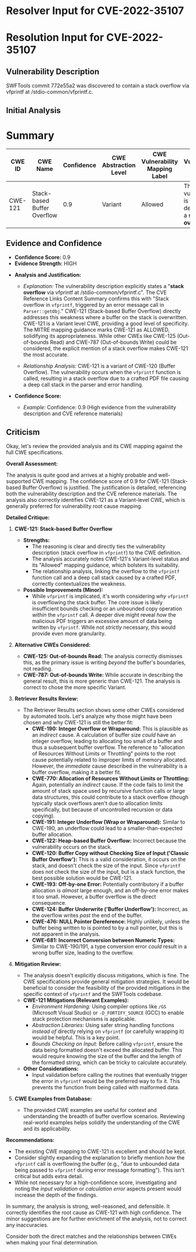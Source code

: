 # Resolver Input for CVE-2022-35107

# Resolution Input for CVE-2022-35107

## Vulnerability Description
SWFTools commit 772e55a2 was discovered to contain a stack overflow via vfprintf at /stdio-common/vfprintf.c.

## Initial Analysis
# Summary
| CWE ID | CWE Name | Confidence | CWE Abstraction Level | CWE Vulnerability Mapping Label | CWE-Vulnerability Mapping Notes |
|---|---|---|---|---|---|
| CWE-121 | Stack-based Buffer Overflow | 0.9 | Variant | Allowed | The vulnerability is explicitly described as a **stack overflow**. |

## Evidence and Confidence

*   **Confidence Score:** 0.9
*   **Evidence Strength:** HIGH

- **Analysis and Justification:**  
  - *Explanation:* The vulnerability description explicitly states a "**stack overflow** via vfprintf at /stdio-common/vfprintf.c". The CVE Reference Links Content Summary confirms this with "Stack overflow in `vfprintf`, triggered by an error message call in `Parser::getObj`." CWE-121 (Stack-based Buffer Overflow) directly addresses this weakness where a buffer on the stack is overwritten. CWE-121 is a Variant level CWE, providing a good level of specificity. The MITRE mapping guidance marks CWE-121 as ALLOWED, solidifying its appropriateness. While other CWEs like CWE-125 (Out-of-bounds Read) and CWE-787 (Out-of-bounds Write) could be considered, the explicit mention of a stack overflow makes CWE-121 the most accurate.

  - *Relationship Analysis:* CWE-121 is a variant of CWE-120 (Buffer Overflow). The vulnerability occurs when the `vfprintf` function is called, resulting in a stack overflow due to a crafted PDF file causing a deep call stack in the parser and error handling.

- **Confidence Score:**  
  - *Example:* Confidence: 0.9 (High evidence from the vulnerability description and CVE reference materials)

## Criticism
Okay, let's review the provided analysis and its CWE mapping against the full CWE specifications.

**Overall Assessment:**

The analysis is quite good and arrives at a highly probable and well-supported CWE mapping. The confidence score of 0.9 for CWE-121 (Stack-based Buffer Overflow) is justified. The justification is detailed, referencing both the vulnerability description and the CVE reference materials. The analysis also correctly identifies CWE-121 as a Variant-level CWE, which is generally preferred for vulnerability root cause mapping.

**Detailed Critique:**

1.  **CWE-121: Stack-based Buffer Overflow**

    *   **Strengths:**
        *   The reasoning is clear and directly ties the vulnerability description (stack overflow in `vfprintf`) to the CWE definition.
        *   The analysis accurately notes CWE-121's Variant-level status and its "Allowed" mapping guidance, which bolsters its suitability.
        *   The relationship analysis, linking the overflow to the `vfprintf` function call and a deep call stack caused by a crafted PDF, correctly contextualizes the weakness.
    *   **Possible Improvements (Minor):**
        *   While `vfprintf` is implicated, it's worth considering *why* `vfprintf` is overflowing the stack buffer. The core issue is likely insufficient bounds checking or an unbounded copy operation *within* the `vfprintf` call. A deeper dive might reveal *how* the malicious PDF triggers an excessive amount of data being written by `vfprintf`. While not *strictly* necessary, this would provide even more granularity.

2.  **Alternative CWEs Considered:**

    *   **CWE-125: Out-of-bounds Read:**  The analysis correctly dismisses this, as the primary issue is writing *beyond* the buffer's boundaries, not reading.
    *   **CWE-787: Out-of-bounds Write:** While accurate in describing the general result, this is more generic than CWE-121. The analysis is correct to chose the more specific Variant.

3.  **Retriever Results Review:**

    *   The Retriever Results section shows some other CWEs considered by automated tools. Let's analyze why those might have been chosen and why CWE-121 is still the better fit:
        *   **CWE-190: Integer Overflow or Wraparound:** This is plausible as an *indirect* cause.  A calculation of buffer size *could* have an integer overflow, leading to allocating too small of a buffer and thus a subsequent buffer overflow. The reference to "allocation of Resources Without Limits or Throttling" points to the root cause potentially related to improper limits of memory allocated. However, the *immediate* cause described in the vulnerability is a buffer overflow, making it a better fit.
        *   **CWE-770: Allocation of Resources Without Limits or Throttling:**  Again, potentially an *indirect* cause. If the code fails to limit the amount of stack space used by recursive function calls or large data structures, this could contribute to a stack overflow (though typically stack overflows aren't due to allocation limits specifically, but because of uncontrolled recursion or data copying).
        *   **CWE-191: Integer Underflow (Wrap or Wraparound):** Similar to CWE-190, an underflow could lead to a smaller-than-expected buffer allocation.
        *   **CWE-122: Heap-based Buffer Overflow:** Incorrect because the vulnerability occurs on the stack.
        *    **CWE-120: Buffer Copy without Checking Size of Input ('Classic Buffer Overflow'):** This is a valid consideration, it occurs on the stack, and doesn't check the size of the input. Since `vfprintf` does not check the size of the input, but is a stack function, the best possible solution would be CWE-121.
        *   **CWE-193: Off-by-one Error:**  Potentially contributory if a buffer allocation is *almost* large enough, and an off-by-one error makes it too small.  However, a buffer overflow is the direct consequence.
        *   **CWE-124: Buffer Underwrite ('Buffer Underflow'):**  Incorrect, as the overflow writes *past* the end of the buffer.
        *   **CWE-476: NULL Pointer Dereference:** Highly unlikely, unless the buffer being written to is pointed to by a null pointer, but this is not apparent in the analysis.
        *   **CWE-681: Incorrect Conversion between Numeric Types:**  Similar to CWE-190/191, a type conversion error *could* result in a wrong buffer size, leading to the overflow.

4.  **Mitigation Review:**

    *   The analysis doesn't explicitly discuss mitigations, which is fine. The CWE specifications provide general mitigation strategies. It would be beneficial to consider the feasibility of the provided mitigations in the specific context of `vfprintf` and the SWFTools codebase.
    *   **CWE-121 Mitigations (Relevant Examples):**
        *   *Environment Hardening:* Using compiler options like `/GS` (Microsoft Visual Studio) or `-D_FORTIFY_SOURCE` (GCC) to enable stack protection mechanisms is applicable.
        *   *Abstraction Libraries:*  Using safer string handling functions *instead of* directly relying on `vfprintf` (or carefully wrapping it) would be helpful. This is a key point.
        *   *Bounds Checking on Input:* Before calling `vfprintf`, ensure the data being formatted doesn't exceed the allocated buffer. This would require knowing the size of the buffer and the length of the formatted string, which can be tricky to calculate accurately.
    *   **Other Considerations:**
        *   Input validation before calling the routines that eventually trigger the error in `vfprintf` would be the preferred way to fix it. This prevents the function from being called with malformed data.

5.  **CWE Examples from Database:**

    *   The provided CWE examples are useful for context and understanding the breadth of buffer overflow scenarios. Reviewing real-world examples helps solidify the understanding of the CWE and its applicability.

**Recommendations:**

*   The existing CWE mapping to CWE-121 is excellent and should be kept.
*   Consider slightly expanding the explanation to briefly mention *how* the `vfprintf` call is overflowing the buffer (e.g., "due to unbounded data being passed to `vfprintf` during error message formatting"). This isn't critical but adds extra detail.
*   While not necessary for a high-confidence score, investigating and noting the *input validation* or *calculation error* aspects present would increase the depth of the findings.

In summary, the analysis is strong, well-reasoned, and defensible. It correctly identifies the root cause as CWE-121 with high confidence. The minor suggestions are for further enrichment of the analysis, not to correct any inaccuracies.

Consider both the direct matches and the relationships between CWEs
when making your final determination.
        